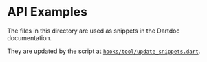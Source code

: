 # API Examples

The files in this directory are used as snippets in the Dartdoc documentation.

They are updated by the script at
[`hooks/tool/update_snippets.dart`](../../tool/update_snippets.dart).
